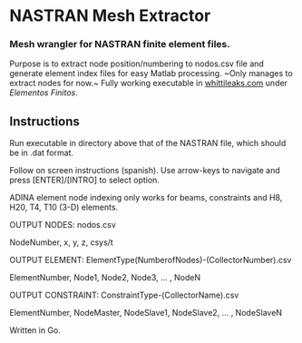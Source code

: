 # NASTRAN Mesh Extractor
### Mesh wrangler for NASTRAN finite element files.

Purpose is to extract node position/numbering to nodos.csv file and generate element index files for easy Matlab processing. 
~Only manages to extract nodes for now.~ Fully working executable in [whittileaks.com](https://sites.google.com/site/whittileak/home) under _Elementos Finitos_.

## Instructions
Run executable in directory above that of the NASTRAN file, which should be in .dat format.

Follow on screen instructions (spanish). Use arrow-keys to navigate and press [ENTER]/[INTRO] 
to select option.

ADINA element node indexing only works for beams, constraints and H8, H20, T4, T10 (3-D) elements.


OUTPUT  NODES: nodos.csv

NodeNumber,  x,  y,  z,  csys/t

OUTPUT ELEMENT:  ElementType(NumberofNodes)-(CollectorNumber).csv

ElementNumber, Node1, Node2, Node3, ... ,  NodeN

OUTPUT CONSTRAINT:  ConstraintType-(CollectorName).csv

ElementNumber,  NodeMaster, NodeSlave1, NodeSlave2, ... ,  NodeSlaveN


Written in Go.
